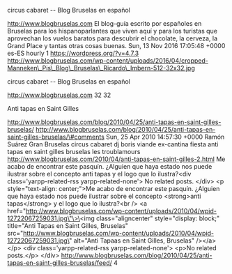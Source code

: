 circus cabaret -- Blog Bruselas en español

http://www.blogbruselas.com El blog-guía escrito por españoles en
Bruselas para los hispanoparlantes que viven aquí y para los turistas
que aprovechan los vuelos baratos para descubrir el chocolate, la
cerveza, la Grand Place y tantas otras cosas buenas. Sun, 13 Nov 2016
17:05:48 +0000 es-ES hourly 1 https://wordpress.org/?v=4.7.3
http://www.blogbruselas.com/wp-content/uploads/2016/04/cropped-Manneken\_Pis\_Blog\_Bruselas\_Ricardo\_Imbern-512-32x32.jpg

circus cabaret -- Blog Bruselas en español

http://www.blogbruselas.com 32 32

Anti tapas en Saint Gilles

http://www.blogbruselas.com/blog/2010/04/25/anti-tapas-en-saint-gilles-bruselas/
http://www.blogbruselas.com/blog/2010/04/25/anti-tapas-en-saint-gilles-bruselas/\#comments
Sun, 25 Apr 2010 14:57:30 +0000 Ramón Suárez Gran Bruselas circus
cabaret dj boris viande ex-cantina fiesta anti tapas en saint gilles
bruselas les troublamours
http://www.blogbruselas.com/2010/04/anti-tapas-en-saint-gilles-2.html Me
acabo de encontrar este pasquín. ¿Alguien que haya estado nos puede
ilustrar sobre el concepto anti tapas y el logo que lo ilustra?\<div
class=\'yarpp-related-rss yarpp-related-none\'\> No related posts.
\</div\> \<p style=\"text-align: center;\"\>Me acabo de encontrar este
pasquín. ¿Alguien que haya estado nos puede ilustrar sobre el concepto
\<strong\>anti tapas\</strong\> y el logo que lo ilustra?\<br /\> \<a
href=\"http://www.blogbruselas.com/wp-content/uploads/2010/04/wpid-12722067259031.jpg\"\>\<img
class=\"aligncenter\" style=\"display: block;\" title=\"Anti Tapas en
Saint Gilles, Bruselas\"
src=\"http://www.blogbruselas.com/wp-content/uploads/2010/04/wpid-12722067259031.jpg\"
alt=\"Anti Tapaas en Saint Gilles, Bruselas\" /\>\</a\>\</p\> \<div
class=\'yarpp-related-rss yarpp-related-none\'\> \<p\>No related
posts.\</p\> \</div\>
http://www.blogbruselas.com/blog/2010/04/25/anti-tapas-en-saint-gilles-bruselas/feed/
4
